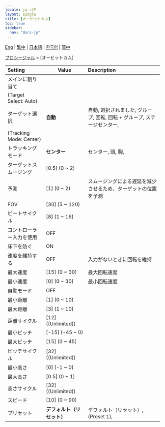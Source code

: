 ```yaml
---
locale: ja-rJP
layout: single
title: [オービットカム]
toc: true
sidebar:
  nav: "docs-jp"
---
```

[Eng](/dancexr/menu/2025.4/motion/orbit_cam) | [繁中](/tw/dancexr/menu/2025.4/motion/orbit_cam) | [日本語](/jp/dancexr/menu/2025.4/motion/orbit_cam) | [한국어](/kr/dancexr/menu/2025.4/motion/orbit_cam) | [简中](/zh/dancexr/menu/2025.4/motion/orbit_cam)

[プロシージャル](../menu#プロシージャル) > [オービットカム]



| Setting | Value | Description |
| :--- | --- | :--- |
| メインに割り当て || 
| (Target Select: Auto) || 
| ターゲット選択 | **自動** | 自動, 選択されました, グループ, 回転, 回転 + グループ, ステージセンター,  |
| (Tracking Mode: Center) || 
| トラッキングモード | **センター** | センター, 頭, 胸,  |
| ターゲットスムージング | [0.5] (0 ~ 2) | 
| 予測 | [1] (0 ~ 2) | スムージングによる遅延を減少させるため、ターゲットの位置を予測
| FOV | [30] (5 ~ 120) | 
| ビートサイクル | [8] (1 ~ 16) | 
| コントローラー入力を使用 | OFF | 
| 床下を防ぐ | ON | 
| 速度を維持する | OFF | 入力がないときに回転を維持
| 最大速度 | [15] (0 ~ 30) | 最大回転速度
| 最小速度 | [0] (0 ~ 30) | 最小回転速度
| 自動モード | OFF | 
| 最小距離 | [1] (0 ~ 10) | 
| 最大距離 | [3] (1 ~ 10) | 
| 距離サイクル | [12] ((Unlimited)) | 
| 最小ピッチ | [-15] (-45 ~ 0) | 
| 最大ピッチ | [15] (0 ~ 45) | 
| ピッチサイクル | [32] ((Unlimited)) | 
| 最小高さ | [0] (-1 ~ 0) | 
| 最大高さ | [0.5] (0 ~ 1) | 
| 高さサイクル | [32] ((Unlimited)) | 
| スピード | [10] (0 ~ 90) | 
| プリセット | **デフォルト（リセット）** | デフォルト（リセット）, (Preset 1),  |
